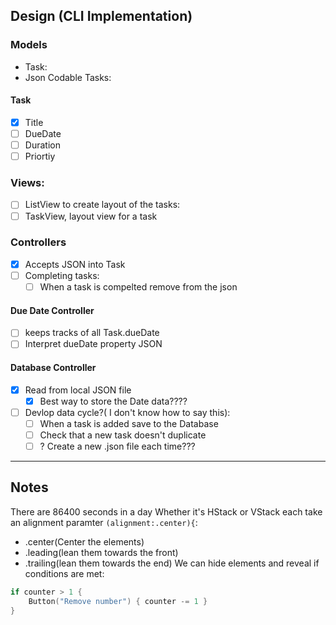 
## Design (CLI Implementation)
### Models
- Task:
- Json Codable Tasks:
#### Task
- [X] Title
- [ ] DueDate
- [ ] Duration
- [ ] Priortiy
### Views:
- [ ] ListView to create layout of the tasks:
- [ ] TaskView, layout view for a task
### Controllers
- [X] Accepts JSON into Task 
- [ ] Completing tasks:
    - [ ] When a task is compelted remove from the json
#### Due Date Controller
- [ ] keeps tracks of all Task.dueDate
- [ ] Interpret dueDate property JSON
#### Database Controller
- [X] Read from local JSON file
    - [X] Best way to store the Date data????
- [ ] Devlop data cycle?( I don't know how to say this):
    - [ ] When a task is added save to the Database
    - [ ] Check that a new task doesn't duplicate
    - [ ] ? Create a new .json file each time???
---
## Notes
There are 86400 seconds in a day
 Whether it's HStack or VStack each take an alignment paramter `(alignment:.center){`:
 - .center(Center the elements)
 - .leading(lean them towards the front)
 - .trailing(lean them towards the end)
We can hide elements and reveal if conditions are met:
```swift
if counter > 1 {
    Button("Remove number") { counter -= 1 }
}
```
